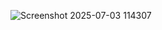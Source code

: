 
![Screenshot 2025-07-03 114307](https://github.com/user-attachments/assets/2db69a9d-3769-47b8-ac09-6b6de0e96441)



